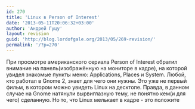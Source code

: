 ```yaml
---
id: 270
title: 'Linux в Person of Interest'
date: '2013-05-11T20:06:32+03:00'
author: 'Андрей Гуцу'
layout: revision
guid: 'http://blog.lordofgale.org/2013/05/269-revision/'
permalink: '/?p=270'
---
```


При просмотре американского сериала Person of Interest обратил внимание на панель(изображённую на мониторе в кадре), на которой увидел знакомые пункты меню: Applications, Places и System. Любой, кто работал в Gnome 2, знает для чего они нужны. Это уже не первый фильм, в котором можно увидеть Linux на десктопе. Правда, в данном случае на Gnome натянули вырвиглазную тему, не понятно кем(и для чего) сделанную. Но то, что Linux мелькает в кадре - это положите 